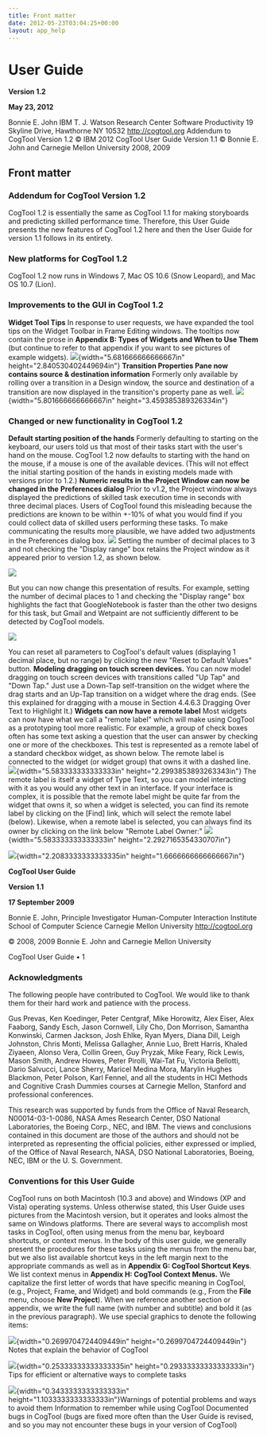 ```yaml
---
title: Front matter
date: 2012-05-23T03:04:25+00:00
layout: app_help
---
```

# User Guide

**Version 1.2**

**May 23, 2012**

Bonnie E. John
IBM T. J. Watson Research Center
Software Productivity
19 Skyline Drive, Hawthorne NY 10532
http://cogtool.org
Addendum to CogTool Version 1.2 © IBM 2012
CogTool User Guide Version 1.1 © Bonnie E. John and Carnegie Mellon
University 2008, 2009

## Front matter

### Addendum for CogTool Version 1.2 

CogTool 1.2 is essentially the same as CogTool 1.1 for making
storyboards and predicting skilled performance time. Therefore, this
User Guide presents the new features of CogTool 1.2 here and then the
User Guide for version 1.1 follows in its entirety.

### New platforms for CogTool 1.2 

CogTool 1.2 now runs in Windows 7, Mac OS 10.6 (Snow Leopard), and Mac
OS 10.7 (Lion).

### Improvements to the GUI in CogTool 1.2 

**Widget Tool Tips**
In response to user requests, we have expanded the tool tips on the
Widget Toolbar in
Frame Editing windows. The tooltips now contain the prose in
**Appendix B: Types of Widgets and When to Use Them** (but continue to
refer to that appendix if you want to see pictures of example
widgets).
![](/assets/user-guide/media/image2.jpg){width="5.681666666666667in"
height="2.840530402449694in"}
**Transition Properties Pane now contains source & destination
information** Formerly only available by rolling over a transition in
a Design window, the source and destination of a transition are now
displayed in the transition's property pane as well.
![](/assets/user-guide/media/image5.png){width="5.801666666666667in"
height="3.459385389326334in"}

### Changed or new functionality in CogTool 1.2 

**Default starting position of the hands**
Formerly defaulting to starting on the keyboard, our users told us
that most of their tasks start with the user's hand on the mouse.
CogTool 1.2 now defaults to starting with the hand on the mouse, if a
mouse is one of the available devices.
(This will not effect the initial starting position of the hands in
existing models made with versions prior to 1.2.)
**Numeric results in the Project Window can now be changed in the**
**Preferences dialog**
Prior to v1.2, the Project window always displayed the predictions of
skilled task execution time in seconds with three decimal places.
Users of CogTool found this misleading because the predictions are
known to be within +-10% of what you would find if you could collect
data of skilled users performing these tasks. To make communicating
the results more plausible, we have added two adjustments in the
Preferences dialog box.
![](/assets/user-guide/media/image8.png)
Setting the number of decimal places to 3 and not checking the
"Display range" box retains the Project window as it appeared prior to
version 1.2, as shown below.

![](/assets/user-guide/media/image9.png)

But you can now change this presentation of results. For example,
setting the number of decimal places to 1 and checking the "Display
range" box highlights the fact that GoogleNotebook is faster than the
other two designs for this task, but Gmail and Wetpaint are not
sufficiently different to be detected by CogTool models.

![](/assets/user-guide/media/image10.png)

You can reset all parameters to CogTool's default values (displaying 1
decimal place, but no range) by clicking the new "Reset to Default
Values" button.
**Modeling dragging on touch screen devices.**
You can now model dragging on touch screen devices with transitions
called "Up Tap" and "Down Tap." Just use a Down-Tap self-transition on
the widget where the drag starts and an Up-Tap transition on a widget
where the drag ends. (See this explained for dragging with a mouse in
Section 4.4.6.3 Dragging Over Text to Highlight It.)
**Widgets can now have a remote label**
Most widgets can now have what we call a "remote label" which will
make using CogTool as a prototyping tool more realistic. For example,
a group of check boxes often has some text asking a question that the
user can answer by checking one or more of the checkboxes. This test
is represented as a remote label of a standard checkbox widget, as
shown below. The remote label is connected to the widget (or widget
group) that owns it with a dashed line.
![](/assets/user-guide/media/image12.png){width="5.583333333333333in"
height="2.2993853893263343in"}
The remote label is itself a widget of Type Text, so you can model
interacting with it as you would any other text in an interface.
If your interface is complex, it is possible that the remote label
might be quite far from the widget that owns it, so when a widget is
selected, you can find its remote label by clicking on the
[Find] link, which will select the remote label (below).
Likewise, when a remote label is selected, you can always find its
owner by clicking on the link below
"Remote Label Owner:"
![](/assets/user-guide/media/image14.png){width="5.583333333333333in"
height="2.2927165354330707in"}

![](/assets/user-guide/media/image16.jpg){width="2.2083333333333335in"
height="1.6666666666666667in"}

**CogTool User Guide**

**Version 1.1**

**17 September 2009**

Bonnie E. John, Principle Investigator
Human-Computer Interaction Institute
School of Computer Science
Carnegie Mellon University http://cogtool.org

© 2008, 2009 Bonnie E. John and Carnegie Mellon University

CogTool User Guide • 1

### Acknowledgments

The following people have contributed to CogTool. We would like to thank
them for their hard work and patience with the process.

Gus Prevas, Ken Koedinger, Peter Centgraf, Mike Horowitz, Alex Eiser,
Alex Faaborg, Sandy Esch, Jason Cornwell, Lily Cho, Don Morrison,
Samantha Konwinski, Carmen Jackson, Josh Ehlke, Ryan Myers, Diana Dill,
Leigh Johnston, Chris Monti, Melissa Gallagher, Annie Luo, Brett Harris,
Khaled Ziyaeen, Alonso Vera, Collin Green, Guy Pryzak, Mike Feary, Rick
Lewis, Mason Smith, Andrew Howes, Peter Pirolli, Wai-Tat Fu, Victoria
Bellotti, Dario Salvucci, Lance Sherry, Maricel Medina Mora, Marylin
Hughes Blackmon, Peter Polson, Karl Fennel, and all the students in HCI
Methods and Cognitive Crash Dummies courses at Carnegie Mellon, Stanford
and professional conferences.

This research was supported by funds from the Office of Naval Research,
N00014-03-1-0086, NASA Ames Research Center, DSO National Laboratories,
the Boeing Corp., NEC, and IBM. The views and conclusions contained in
this document are those of the authors and should not be interpreted as
representing the official policies, either expressed or implied, of the
Office of Naval Research, NASA, DSO National Laboratories, Boeing, NEC,
IBM or the U. S. Government.

### Conventions for this User Guide

CogTool runs on both Macintosh (10.3 and above) and Windows (XP and
Vista) operating systems. Unless otherwise stated, this User Guide
uses pictures from the Macintosh version, but it operates and looks
almost the same on Windows platforms.
There are several ways to accomplish most tasks in CogTool, often
using menus from the menu bar, keyboard shortcuts, or context menus.
In the body of this user guide, we generally present the procedures
for these tasks using the menus from the menu bar, but we also list
available shortcut keys in the left margin next to the appropriate
commands as well as in **Appendix G: CogTool Shortcut Keys**. We list
context menus in **Appendix H: CogTool Context Menus.**
We capitalize the first letter of words that have specific meaning in
CogTool, (e.g., Project, Frame, and Widget) and bold commands (e.g.,
From the **File** menu, choose **New Project**). When we reference
another section or appendix, we write the full name (with number and
subtitle) and bold it (as in the previous paragraph).
We use special graphics to denote the following items:

![](/assets/user-guide/media/image17.jpg){width="0.2699704724409449in"
height="0.2699704724409449in"} Notes that explain the behavior of
CogTool

![](/assets/user-guide/media/image18.png){width="0.25333333333333335in"
height="0.29333333333333333in"} Tips for efficient or alternative ways
to complete tasks

![](/assets/user-guide/media/image19.png){width="0.3433333333333333in"
height="1.1033333333333333in"}Warnings of potential problems and ways
to avoid them
Information to remember while using CogTool
Documented bugs in CogTool (bugs are fixed more often than the User
Guide is revised, and so you may not encounter these bugs in your
version of CogTool)